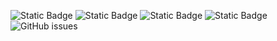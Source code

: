 ![Static Badge](https://img.shields.io/badge/blacklists-60-000000) ![Static Badge](https://img.shields.io/badge/blacklisted-3065510-cc0000) ![Static Badge](https://img.shields.io/badge/whitelisted-2243-00CC00) ![Static Badge](https://img.shields.io/badge/streaming_blacklist-28107-000000) ![GitHub issues](https://img.shields.io/github/issues/fabriziosalmi/blacklists)
